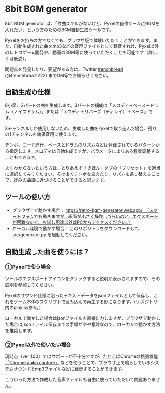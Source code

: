 # 8bit BGM generator

8bit BGM generator は、「作曲スキルがないけど、Pyxelの自作ゲームにBGMを入れたい」という方のためのBGM自動生成ツールです。

Pyxelをお持ちの方でなくても、ブラウザ版で体験いただくことができます。また、自動生成された曲をmp3などの音声ファイルとして録音すれば、Pyxel以外のレトロゲーム開発や、動画のBGM等に使っていただくことも可能です（詳しくは後述）。

問題点を発見したり、要望がある方は、Twitter [frenchbread](https://twitter.com/frenchbread1222) (@frenchbread1222) までDM等でお知らせください。

## 自動生成の仕様

8小節、3パートの曲を生成します。3パートの構成は「メロディ＋ベース＋ドラム（ノイズドラム）」または「メロディ＋リバーブ（ディレイ）＋ベース」です。

3チャンネルしか使用しないため、生成した曲をPyxelで取り込んだ場合、残りの1チャンネルを効果音用に使えます。

テンポ、コード進行、ベースとドラムのリズムなどは登録されているパターンから指定します。メロディは自動生成ですが、パラメータによりある程度調整することもできます。

よくわからないという方は、とりあえず「きほん」タブの「プリセット」を適当に選択してみてください。その後でテンポを変えたり、リズムを差し替えることで、好みの曲調に近づけることができると思います。

## ツールの使い方

- ブラウザ上で動かす場合： https://retro-bgm-generator.web.app/　（スマートフォンでも動きますが、画面が小さく操作しづらいのと、エクスポートが困難なので、お試し用途以外はPCからアクセスください。）
- ローカル環境で動かす場合： このリポジトリをダウンロードして、src/generator.py を起動してください。

## 自動生成した曲を使うには？

### ①Pyxelで使う場合

ツールのエクスポートアイコンをクリックすると説明が表示されますので、その説明を参照してください。

Pyxelのサウンド仕様に沿ったテキストデータをjsonファイルとして保存し、これをゲーム本体のスクリプトで読み込んで再生する形になります。（リポジトリ内のplay.py参照。）

ローカルで動かした場合はjsonファイルを直接出力しますが、ブラウザで動かした場合はjsonファイル保存までの手順がやや複雑なので、ローカルで動かす方法を推奨します。

### ②Pyxel以外で使いたい場合

現時点（ver 1.00）ではサポートが不十分ですが、たとえばChromeの拡張機能[「Chrome audio capture」](https://chrome.google.com/webstore/detail/chrome-audio-capture/kfokdmfpdnokpmpbjhjbcabgligoelgp) などを使うことで、ブラウザ上で鳴らしているシステムサウンドをmp3ファイルなどに録音することができます。

こういった方法で作成した音声ファイルも自由に使っていただいて問題ありません。

